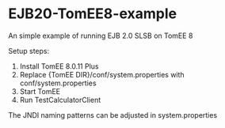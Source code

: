 # EJB20-TomEE8-example
An simple example of running EJB 2.0 SLSB on TomEE 8

Setup steps:
1. Install TomEE 8.0.11 Plus
2. Replace {TomEE DIR}/conf/system.properties with conf/system.properties 
3. Start TomEE
4. Run TestCalculatorClient

The JNDI naming patterns can be adjusted in system.properties